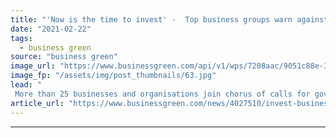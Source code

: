 ```yaml
---
title: "'Now is the time to invest' -  Top business groups warn against cutting Green Homes Grant Scheme"
date: "2021-02-22"
tags: 
  - business green
source: "business green"
image_url: "https://www.businessgreen.com/api/v1/wps/7208aac/9051c88e-3beb-48c3-aa42-ad8ed0178c04/2/engineer-roof-solar-panels-185x114.jpg"
image_fp: "/assets/img/post_thumbnails/63.jpg"
lead: "
 More than 25 businesses and organisations join chorus of calls for government to give long-term backing to beleaguered home retrofit voucher programme ..."
article_url: "https://www.businessgreen.com/news/4027510/invest-business-warn-cutting-green-homes-grant-scheme"
---
```


---
